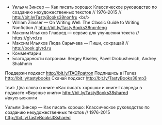 
+ Уильям Зинсер — Как писать хорошо: Классическое руководство по созданию нехудожественных текстов // 1976-2015 // http://bit.ly/TastyBooks38nonfru \<br/\>
+ William Zinsser — On Writing Well: The Classic Guide to Writing Nonfiction  // http://bit.ly/TastyBooks38nonfeng
+ Максим Ильяхов Главред — сервис для улучшения текста // https://glvrd.ru
+ Максим Ильяхов Люда Сарычева —  Пиши, сокращай // http://book.glvrd.ru
+ Комментарии
+ Благодарности патронам: Sergey Kiselev, Pavel Drobushevich, Andrey Shakhmin

Поддержи подкаст http://bit.ly/TAOPpatron
Подпишись в iTunes http://bit.ly/tastybooks
Скачай подкаст http://bit.ly/TastyBooks38mp3

твит:
Два слова о книге «Как писать хорошо» и книге Главреда в подкасте «Вкусные книги» http://bit.ly/TastyBooks38shared #вкусныекниги

Уильям Зинсер — Как писать хорошо: Классическое руководство по созданию нехудожественных текстов // 1976-2015  http://bit.ly/TastyBooks38shared